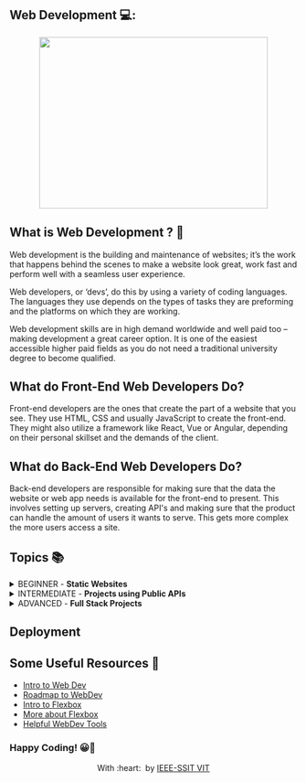 <h2>
  Web Development 💻: 
</h2>

<p align="center">
<img src="https://www.reachfirst.com/wp-content/uploads/2018/08/Web-Development.jpg" width="400" height=300>
</p>



## What is Web Development ?  🧠

Web development is the building and maintenance of websites; it’s the work that happens behind the scenes to make a website look great, work fast and perform well with a seamless user experience.

Web developers, or ‘devs’, do this by using a variety of coding languages. The languages they use depends on the types of tasks they are preforming and the platforms on which they are working.

Web development skills are in high demand worldwide and well paid too – making development a great career option. It is one of the easiest accessible higher paid fields as you do not need a traditional university degree to become qualified.

## What do Front-End Web Developers Do?
Front-end developers are the ones that create the part of a website that you see. They use HTML, CSS and usually JavaScript to create the front-end. They might also utilize a framework like React, Vue or Angular, depending on their personal skillset and the demands of the client.

## What do Back-End Web Developers Do?
Back-end developers are responsible for making sure that the data the website or web app needs is available for the front-end to present. This involves setting up servers, creating API's and making sure that the product can handle the amount of users it wants to serve. This gets more complex the more users access a site.


## Topics 📚

<details>
	<summary>BEGINNER - <b> Static Websites </b> </summary>

<br>



Relevant Examples:

* Landing page for restaurant
* Drawing canvas
* Tic Tac Toe
* Password Generator
* CGPA Calculator

 </details>

 <details>
	<summary>INTERMEDIATE - <b> Projects using Public APIs </b> </summary>

<br>



Relevant Examples:

* Jokes website
* Top 100 movies
* Covid Dashboard
* Wildlife tracker using NASA's API
* Music App using Spotify's API

 </details>
 
  <details>
	<summary>ADVANCED -  <b> Full Stack Projects </b> </summary>

<br>



Relevant Examples:

* E-commerce website
* Administration portal for organisations
* Social Media website
* Messaging Webapp
* Online Code Editor

 </details>
 
## Deployment


## Some Useful Resources 📝
* <a href = "https://www.geeksforgeeks.org/web-development/?ref=lbp" target="_blank"> Intro to Web Dev </a>
* <a href = "https://www.w3schools.com/whatis/" target="_blank"> Roadmap to WebDev </a>
* <a href = "https://www.studytonight.com/post/complete-guide-to-css-flexbox-part-I" target="_blank"> Intro to Flexbox </a>
* <a href = "https://www.studytonight.com/post/complete-guide-to-css-flexbox-part-2" target="_blank">  More about Flexbox </a>
* <a href = "https://www.websiterating.com/resources/top-100-web-development-resources/" target="_blank"> Helpful WebDev Tools </a>




### Happy Coding! 😀🎉



<p align="center">
	With :heart: &nbsp;by <a href="https://ssitvit.tech/" target="_blank">IEEE-SSIT VIT</a>
</p>

